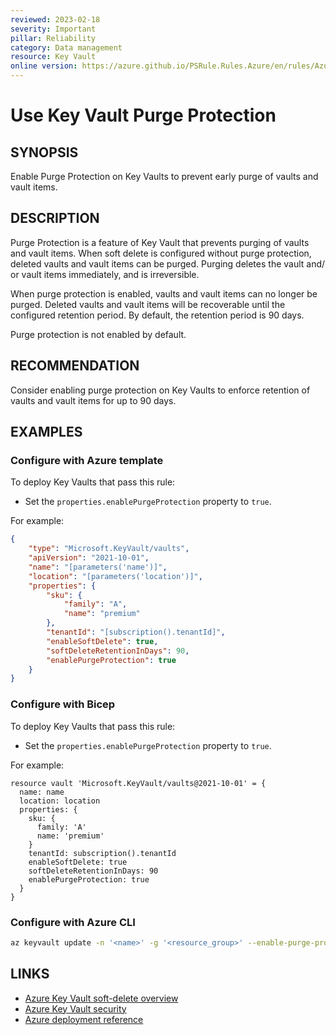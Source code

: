 ```yaml
---
reviewed: 2023-02-18
severity: Important
pillar: Reliability
category: Data management
resource: Key Vault
online version: https://azure.github.io/PSRule.Rules.Azure/en/rules/Azure.KeyVault.PurgeProtect/
---
```


# Use Key Vault Purge Protection

## SYNOPSIS

Enable Purge Protection on Key Vaults to prevent early purge of vaults and vault items.

## DESCRIPTION

Purge Protection is a feature of Key Vault that prevents purging of vaults and vault items.
When soft delete is configured without purge protection, deleted vaults and vault items can be purged.
Purging deletes the vault and/ or vault items immediately, and is irreversible.

When purge protection is enabled, vaults and vault items can no longer be purged.
Deleted vaults and vault items will be recoverable until the configured retention period.
By default, the retention period is 90 days.

Purge protection is not enabled by default.

## RECOMMENDATION

Consider enabling purge protection on Key Vaults to enforce retention of vaults and vault items for up to 90 days.

## EXAMPLES

### Configure with Azure template

To deploy Key Vaults that pass this rule:

- Set the `properties.enablePurgeProtection` property to `true`.

For example:

```json
{
    "type": "Microsoft.KeyVault/vaults",
    "apiVersion": "2021-10-01",
    "name": "[parameters('name')]",
    "location": "[parameters('location')]",
    "properties": {
        "sku": {
            "family": "A",
            "name": "premium"
        },
        "tenantId": "[subscription().tenantId]",
        "enableSoftDelete": true,
        "softDeleteRetentionInDays": 90,
        "enablePurgeProtection": true
    }
}
```

### Configure with Bicep

To deploy Key Vaults that pass this rule:

- Set the `properties.enablePurgeProtection` property to `true`.

For example:

```bicep
resource vault 'Microsoft.KeyVault/vaults@2021-10-01' = {
  name: name
  location: location
  properties: {
    sku: {
      family: 'A'
      name: 'premium'
    }
    tenantId: subscription().tenantId
    enableSoftDelete: true
    softDeleteRetentionInDays: 90
    enablePurgeProtection: true
  }
}
```

### Configure with Azure CLI

```bash
az keyvault update -n '<name>' -g '<resource_group>' --enable-purge-protection
```

## LINKS

- [Azure Key Vault soft-delete overview](https://learn.microsoft.com/azure/key-vault/general/soft-delete-overview)
- [Azure Key Vault security](https://learn.microsoft.com/azure/key-vault/general/security-features#backup-and-recovery)
- [Azure deployment reference](https://learn.microsoft.com/azure/templates/microsoft.keyvault/vaults)
